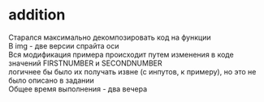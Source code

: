 # addition

 Старался максимально декомпозировать код на функции </br>
 В img - две версии спрайта оси </br>
 Вся модификация примера происходит путем изменения в коде значений FIRSTNUMBER и SECONDNUMBER </br>
 логичнее бы было их получать извне (с инпутов, к примеру), но это не было описано в задании </br>
 Общее время выполнения - два вечера
